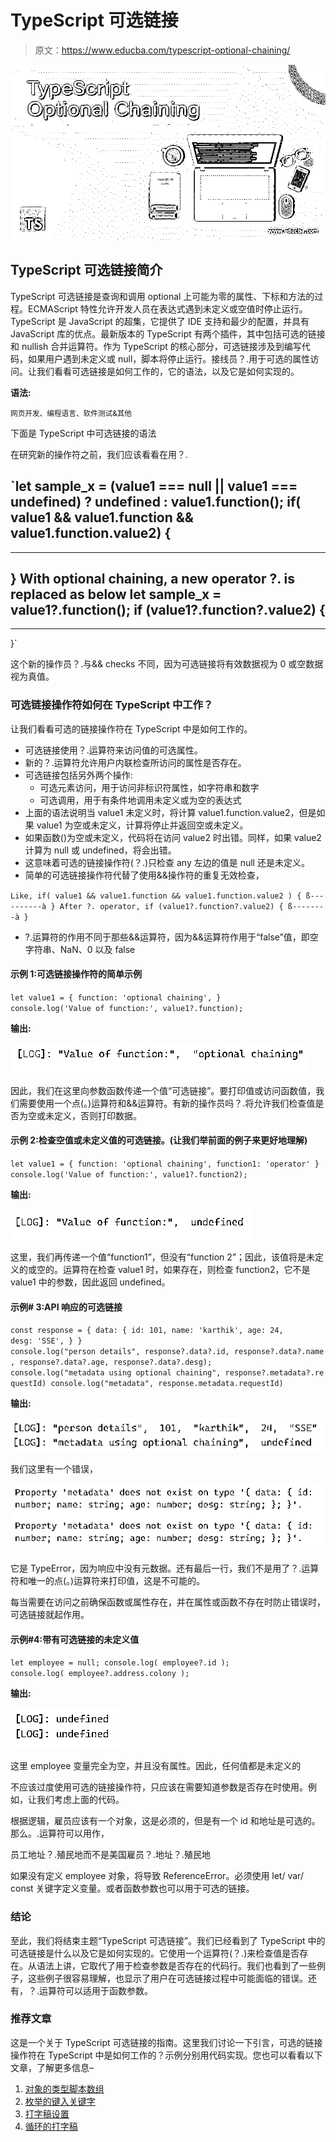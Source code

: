 # TypeScript 可选链接

> 原文：<https://www.educba.com/typescript-optional-chaining/>

![TypeScript Optional Chaining](img/934aad528c68e7bb425237f192820922.png)



## TypeScript 可选链接简介

TypeScript 可选链接是查询和调用 optional 上可能为零的属性、下标和方法的过程。ECMAScript 特性允许开发人员在表达式遇到未定义或空值时停止运行。TypeScript 是 JavaScript 的超集，它提供了 IDE 支持和最少的配置，并具有 JavaScript 库的优点。最新版本的 TypeScript 有两个插件，其中包括可选的链接和 nullish 合并运算符。作为 TypeScript 的核心部分，可选链接涉及到编写代码，如果用户遇到未定义或 null，脚本将停止运行。接线员？.用于可选的属性访问。让我们看看可选链接是如何工作的，它的语法，以及它是如何实现的。

**语法:**

<small>网页开发、编程语言、软件测试&其他</small>

下面是 TypeScript 中可选链接的语法

在研究新的操作符之前，我们应该看看在用？.

`let sample_x = (value1 === null || value1 === undefined) ? undefined : value1.function();
if( value1 && value1.function && value1.function.value2) {
-----------------
-----------------
}
With optional chaining, a new operator ?. is replaced as below
let sample_x = value1?.function();
if (value1?.function?.value2) {
-------------------
-------------------
}`

这个新的操作员？.与&& checks 不同，因为可选链接将有效数据视为 0 或空数据视为真值。

### 可选链接操作符如何在 TypeScript 中工作？

让我们看看可选的链接操作符在 TypeScript 中是如何工作的。

*   可选链接使用？.运算符来访问值的可选属性。
*   新的？.运算符允许用户内联检查所访问的属性是否存在。
*   可选链接包括另外两个操作:
    *   可选元素访问，用于访问非标识符属性，如字符串和数字
    *   可选调用，用于有条件地调用未定义或为空的表达式
*   上面的语法说明当 value1 未定义时，将计算 value1.function.value2，但是如果 value1 为空或未定义，计算将停止并返回空或未定义。
*   如果函数()为空或未定义，代码将在访问 value2 时出错。同样，如果 value2 计算为 null 或 undefined，将会出错。
*   这意味着可选的链接操作符(？.)只检查 any 左边的值是 null 还是未定义。
*   简单的可选链接操作符代替了使用&&操作符的重复无效检查，

`Like, if( value1 && value1.function && value1.function.value2 ) {
ß----------à
}
After ?. operator,
if (value1?.function?.value2) {
ß--------à
}`

*   ?.运算符的作用不同于那些&&运算符，因为&&运算符作用于“false”值，即空字符串、NaN、0 以及 false

#### 示例 1:可选链接操作符的简单示例

`let value1 = {
function: 'optional chaining',
}
console.log('Value of function:', value1?.function);`

**输出:**

![typescript 1](img/eb602749154cc1475c475146b9f6ff1c.png)



因此，我们在这里向参数函数传递一个值“可选链接”。要打印值或访问函数值，我们需要使用一个点(。)运算符和&&运算符。有新的操作员吗？.将允许我们检查值是否为空或未定义，否则打印数据。

#### 示例 2:检查空值或未定义值的可选链接。(让我们举前面的例子来更好地理解)

`let value1 = {
function: 'optional chaining',
function1: 'operator'
}
console.log('Value of function:', value1?.function2);`

**输出:**

![typescript optional chaining 2](img/7aad4cf556851687c56e13243cae6470.png)



这里，我们再传递一个值“function1”，但没有“function 2”；因此，该值将是未定义的或空的。运算符在检查 value1 时，如果存在，则检查 function2，它不是 value1 中的参数，因此返回 undefined。

#### 示例# 3:API 响应的可选链接

`const response = {
data: {
id: 101,
name: 'karthik',
age: 24,
desg: 'SSE',
}
}
console.log("person details", response?.data?.id, response?.data?.name, response?.data?.age, response?.data?.desg);
console.log("metadata using optional chaining", response?.metadata?.requestId)
console.log("metadata", response.metadata.requestId)`

**输出:**

![typescript optional chaining 3](img/1f35b7c395a0a59757225461bd225728.png)



我们这里有一个错误，

![typescript optional chaining 4](img/0fbc528f35c4669557def838d19324cd.png)



它是 TypeError，因为响应中没有元数据。还有最后一行，我们不是用了？.运算符和唯一的点(。)运算符来打印值，这是不可能的。

每当需要在访问之前确保函数或属性存在，并在属性或函数不存在时防止错误时，可选链接就起作用。

#### 示例#4:带有可选链接的未定义值

`let employee = null;
console.log( employee?.id );
console.log( employee?.address.colony );`

**输出:**

![example 4](img/5dcab6a315ac1bb63fcbd8720d5fa5f9.png)



这里 employee 变量完全为空，并且没有属性。因此，任何值都是未定义的

不应该过度使用可选的链接操作符，只应该在需要知道参数是否存在时使用。例如，让我们考虑上面的代码。

根据逻辑，雇员应该有一个对象，这是必须的，但是有一个 id 和地址是可选的。那么。.运算符可以用作，

员工地址？.殖民地而不是美国雇员？.地址？.殖民地

如果没有定义 employee 对象，将导致 ReferenceError。必须使用 let/ var/ const 关键字定义变量。或者函数参数也可以用于可选的链接。

### 结论

至此，我们将结束主题“TypeScript 可选链接”。我们已经看到了 TypeScript 中的可选链接是什么以及它是如何实现的。它使用一个运算符(？.)来检查值是否存在。从语法上讲，它取代了用于检查参数是否存在的代码行。我们也看到了一些例子，这些例子很容易理解，也显示了用户在可选链接过程中可能面临的错误。还有，？.运算符可以适用于函数参数。

### 推荐文章

这是一个关于 TypeScript 可选链接的指南。这里我们讨论一下引言，可选的链接操作符在 TypeScript 中是如何工作的？示例分别用代码实现。您也可以看看以下文章，了解更多信息–

1.  [对象的类型脚本数组](https://www.educba.com/typescript-array-of-objects/)
2.  [枚举的键入关键字](https://www.educba.com/typescript-keyof-enum/)
3.  [打字稿设置](https://www.educba.com/typescript-set/)
4.  [循环的打字稿](https://www.educba.com/typescript-for-loop/)





